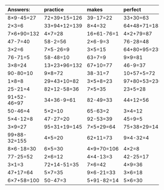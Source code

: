 | Answers: | practice | makes | perfect | ! |
| :--- | :--- | :--- | :--- | :--- |
| 8×9-45=27 | 72+39+15=126 | 39-17=22 | 33+30=63 | 7×2=14 | 
| 2×3=6 | 33+94+12=139 | 8×4=32 | 64+48+71=183 | 8×5-16=24 | 
| 7×6+90=132 | 4×7=28 | 16+61-76=1 | 4×2+79=87 | 5+91-81=15 | 
| 47-7=40 | 58-2=56 | 2×6-9=3 | 76-28=48 | 50+87-69=68 | 
| 3×2=6 | 7×5-26=9 | 3×5=15 | 64+80+95=239 | 4×7-6=22 | 
| 76-71=5 | 58-48=10 | 63÷7=9 | 9×9=81 | 7×6-12=30 | 
| 3×8=24 | 13+23+96=132 | 67+10=77 | 46-9=37 | 3×8+85=109 | 
| 90-80=10 | 9×8=72 | 38-31=7 | 10+57+5=72 | 80+28+79=187 | 
| 1×8=8 | 29+43+10=82 | 3×5+8=23 | 97+80+53=230 | 14+38=52 | 
| 25-21=4 | 82+12-58=36 | 7×5=35 | 23+5=28 | 85+86+28=199 | 
| 91+52-46=97 | 34+36-9=61 | 82-49=33 | 44+12=56 | 89-10=79 | 
| 50-46=4 | 5×2=10 | 65-63=2 | 3×4=12 | 2+32=34 | 
| 5×4-12=8 | 47-27=20 | 92-53=39 | 45÷9=5 | 7×4=28 | 
| 3×9=27 | 95+31+19=145 | 7×5+29=64 | 75+38+29=142 | 9×5=45 | 
| 99+88-32=155 | 4×5=20 | 62+11=73 | 9×4-32=4 | 3×3=9 | 
| 8×6-18=30 | 6×5=30 | 4×9+70=106 | 4×2=8 | 5×9-26=19 | 
| 77-25=52 | 2×6=12 | 4×4-13=3 | 42-25=17 | 24+1=25 | 
| 3×1=3 | 72+14-51=35 | 7×6=42 | 4×9=36 | 9+24=33 | 
| 47+17=64 | 5×7=35 | 9×6-21=33 | 3×6=18 | 54-14=40 | 
| 6×7+58=100 | 50-47=3 | 5+91-82=14 | 5×6=30 | 33-22=11 | 
